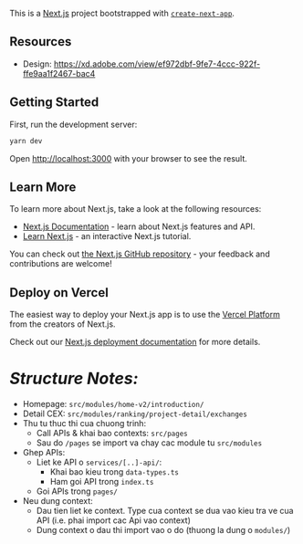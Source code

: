 This is a [Next.js](https://nextjs.org/) project bootstrapped with [`create-next-app`](https://github.com/vercel/next.js/tree/canary/packages/create-next-app).

## Resources

- Design: https://xd.adobe.com/view/ef972dbf-9fe7-4ccc-922f-ffe9aa1f2467-bac4

## Getting Started

First, run the development server:

```bash
yarn dev
```

Open [http://localhost:3000](http://localhost:3000) with your browser to see the result.

## Learn More

To learn more about Next.js, take a look at the following resources:

- [Next.js Documentation](https://nextjs.org/docs) - learn about Next.js features and API.
- [Learn Next.js](https://nextjs.org/learn) - an interactive Next.js tutorial.

You can check out [the Next.js GitHub repository](https://github.com/vercel/next.js/) - your feedback and contributions are welcome!

## Deploy on Vercel

The easiest way to deploy your Next.js app is to use the [Vercel Platform](https://vercel.com/new?utm_medium=default-template&filter=next.js&utm_source=create-next-app&utm_campaign=create-next-app-readme) from the creators of Next.js.

Check out our [Next.js deployment documentation](https://nextjs.org/docs/deployment) for more details.

# *Structure Notes:*
- Homepage: `src/modules/home-v2/introduction/`
- Detail CEX: `src/modules/ranking/project-detail/exchanges`
- Thu tu thuc thi cua chuong trinh:
  - Call APIs & khai bao contexts: `src/pages`
  - Sau do `/pages` se import va chay cac module tu `src/modules`
- Ghep APIs:
  - Liet ke API o `services/[..]-api/`:
    - Khai bao kieu trong `data-types.ts`
    - Ham goi API trong `index.ts`
  - Goi APIs trong `pages/`
- Neu dung context: 
  - Dau tien liet ke context. Type cua context se dua vao kieu tra ve cua API (i.e. phai import cac Api vao context)
  - Dung context o dau thi import vao o do (thuong la dung o `modules/`)